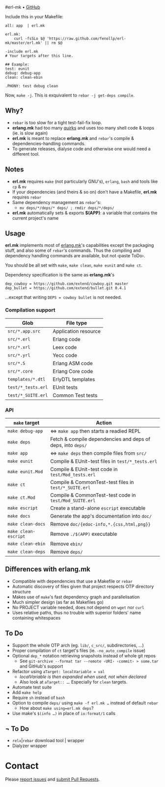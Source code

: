 #erl-mk • [GitHub](//github.com/fenollp/erl-mk)

Include this in your Makefile:
```make
all: app  | erl.mk

erl.mk:
	curl -fsSLo $@ 'https://raw.github.com/fenollp/erl-mk/master/erl.mk' || rm $@

-include erl.mk
# Your targets after this line.

## Example:
test: eunit
debug: debug-app
clean: clean-ebin

.PHONY: test debug clean
```

Now, `make -j`. This is exquivalent to `rebar -j get-deps compile`.

## Why?
* `rebar` is too slow for a tight test-fail-fix loop.
* **erlang.mk** had too many [quirks](//github.com/extend/erlang.mk/issues/21) and uses too many shell code & loops (ie. is slow again)
* **erl.mk** is meant to replace **erlang.mk** and `rebar`'s compile & dependencies-handling commands.
* To generate releases, dialyse code and otherwise one would need a different tool.


## Notes
* **erl.mk** requires `make` (not particularly GNU's), `erlang`, `bash` and tools like `cp` & `mv`
* If your dependencies (and theirs & so on) don't have a Makefile, **erl.mk** requires `rebar`
* Same dependency management as `rebar`'s:
    * `mv deps/*/deps/* deps/ ; rmdir deps/*/deps/`
* **erl.mk** automatically sets & exports **$(APP)**: a variable that contains the current project's name

## Usage
**erl.mk** implements most of [erlang.mk](//github.com/extend/erlang.mk)'s capabilities
except the packaging stuff, and also some of `rebar`'s commands.
Thus the compiling and dependency handling commands are available, but not ‹paste ToDo›.  

You should be all set with `make`, `make clean`, `make eunit` and `make ct`.

Dependency specification is the same as **erlang.mk**'s
```make
dep_cowboy = https://github.com/extend/cowboy.git master
dep_bullet = https://github.com/extend/bullet.git 0.4.1
```
…except that writing `DEPS = cowboy bullet` is not needed.

### Compilation support
| Glob               | File type            |
| ------------------ | -------------------- |
| `src/*.app.src`    | Application resource |
| `src/*.erl`        | Erlang code          |
| `src/*.xrl`        | Leex code            |
| `src/*.yrl`        | Yecc code            |
| `src/*.S`          | Erlang ASM code      |
| `src/*.core`       | Erlang Core code     |
| `templates/*.dtl`  | ErlyDTL templates    |
| `test/*_tests.erl` | EUnit tests          |
| `test/*_SUITE.erl` | Common Test tests    |

### API
| `make` target        | Action                                                      |
| -------------------- | ----------------------------------------------------------- |
| `make debug-app`     | ⇔ `make app` then starts a readied REPL                     |
| `make deps`          | Fetch & compile dependencies and deps of deps, into `deps/` |
| `make app`           | ⇔ `make deps` then compile files from `src/` | `templates/` |
| `make eunit`         | Compile & EUnit-test files in `test/*_tests.erl`            |
| `make eunit.Mod`     | Compile & EUnit-test code in `test/Mod_tests.erl`           |
| `make ct`            | Compile & CommonTest-test files in `test/*_SUITE.erl`       |
| `make ct.Mod`        | Compile & CommonTest-test code in `test/Mod_SUITE.erl`      |
| `make escript`       | Create a stand-alone `escript` executable                   |
| `make docs`          | Generate the app's documentation into `doc/`                |
| `make clean-docs`    | Remove `doc/{edoc-info,*.{css,html,png}}`                   |
| `make clean-escript` | Remove `./$(APP)` executable                                |
| `make clean-ebin`    | Remove `ebin/`                                              |
| `make clean-deps`    | Remove `deps/`                                              |

## Differences with erlang.mk
* Compatible with dependencies that use a Makefile or `rebar`
* Automatic discovery of files given that project respects OTP directory structure
* Makes use of `make`'s fast dependency graph and parallelisation
* Much simpler design (as far as Makefiles go)
* No PROJECT variable needed, does not depend on `wget` nor `curl`
* Uses relative paths, thus no trouble with superior folders' name containing whitespaces

## To Do
* Support the whole OTP arch (eg. `lib/`, `c_src/`, subdirectories, …)
* Proper compilation of `ct` target's files (ie. `-no_auto_compile` issue)
* Optional `dep_*` notation retrieving snapshots instead of whole git repos
    * See `git-archive --format tar --remote ‹URI› ‹commit› > some.tar` and GitHub's support
* Refactor using `aTarget: localVariable = val`
    * *localVariable is then expanded when used, not when declared*
    * Also look at `aTarget:: …`. Especially for `clean` targets.
* Automate test suite
* Add `make help`
* Require `sh` instead of `bash`
* Option to compile `deps/` using `make -f erl.mk …` instead of default `rebar`
    * How about `make using=erl.mk deps`?
* Use make's `$(info …)` in place of `io:format/1` calls


## ¬ To Do
* `relx`|`rebar` download tool | wrapper
* Dialyzer wrapper

# Contact
Please [report issues](//github.com/fenollp/erl-mk/issues) and [submit Pull Requests](//github.com/fenollp/erl-mk/pulls).
